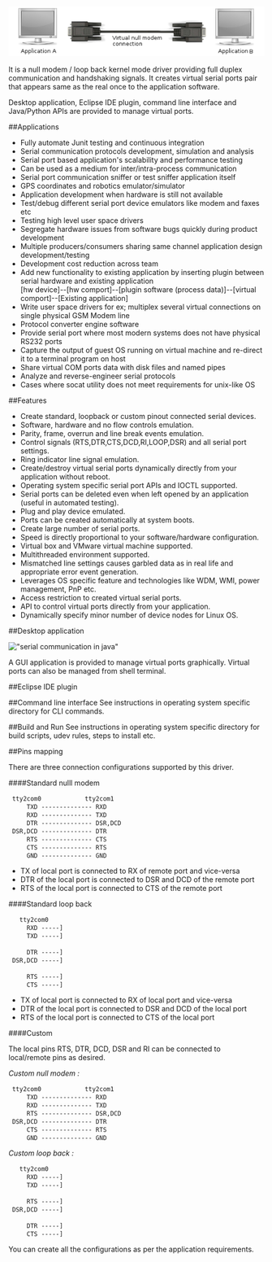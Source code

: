 !["serial communication in java"](/images/tty2com.png?raw=true "serial port null modem emulation")

It is a null modem / loop back kernel mode driver providing full duplex communication and handshaking signals. It creates virtual serial ports pair that appears same as the real once to the application software.

Desktop application, Eclipse IDE plugin, command line interface and Java/Python APIs are provided to manage virtual ports.

##Applications
- Fully automate Junit testing and continuous integration
- Serial communication protocols development, simulation and analysis
- Serial port based application's scalability and performance testing
- Can be used as a medium for inter/intra-process communication
- Serial port communication sniffer or test sniffer application itself
- GPS coordinates and robotics emulator/simulator
- Application development when hardware is still not available
- Test/debug different serial port device emulators like modem and faxes etc
- Testing high level user space drivers
- Segregate hardware issues from software bugs quickly during product development
- Multiple producers/consumers sharing same channel application design development/testing
- Development cost reduction across team
- Add new functionality to existing application by inserting plugin between serial hardware and existing application   
  [hw device]--[hw comport]--[plugin software (process data)]--[virtual comport]--[Existing application]
- Write user space drivers for ex; multiplex several virtual connections on single physical GSM Modem line
- Protocol converter engine software
- Provide serial port where most modern systems does not have physical RS232 ports
- Capture the output of guest OS running on virtual machine and re-direct it to a terminal program on host
- Share virtual COM ports data with disk files and named pipes
- Analyze and reverse-engineer serial protocols
- Cases where socat utility does not meet requirements for unix-like OS

##Features
- Create standard, loopback or custom pinout connected serial devices.
- Software, hardware and no flow controls emulation.
- Parity, frame, overrun and line break events emulation.
- Control signals (RTS,DTR,CTS,DCD,RI,LOOP,DSR) and all serial port settings.
- Ring indicator line signal emulation.
- Create/destroy virtual serial ports dynamically directly from your application without reboot.
- Operating system specific serial port APIs and IOCTL supported.
- Serial ports can be deleted even when left opened by an application (useful in automated testing).
- Plug and play device emulated.
- Ports can be created automatically at system boots.
- Create large number of serial ports.
- Speed is directly proportional to your software/hardware configuration.
- Virtual box and VMware virtual machine supported.
- Multithreaded environment supported.
- Mismatched line settings causes garbled data as in real life and appropriate error event generation.
- Leverages OS specific feature and technologies like WDM, WMI, power management, PnP etc.
- Access restriction to created virtual serial ports.
- API to control virtual ports directly from your application.
- Dynamically specify minor number of device nodes for Linux OS.

##Desktop application

!["serial communication in java"](/drivers/tty2comKm/application/tty2com1.png?raw=true "serial port null modem emulation")

A GUI application is provided to manage virtual ports graphically. Virtual ports can also be managed from shell terminal.

##Eclipse IDE plugin


##Command line interface
See instructions in operating system specific directory for CLI commands.

##Build and Run
See instructions in operating system specific directory for build scripts, udev rules, steps to install etc.

##Pins mapping

There are three connection configurations supported by this driver.

####Standard nulll modem
```
 tty2com0            tty2com1
     TXD -------------- RXD
     RXD -------------- TXD
     DTR -------------- DSR,DCD
 DSR,DCD -------------- DTR
     RTS -------------- CTS
     CTS -------------- RTS
     GND -------------- GND
```
- TX of local port is connected to RX of remote port and vice-versa
- DTR of the local port is connected to DSR and DCD of the remote port
- RTS of the local port is connected to CTS of the remote port

####Standard loop back
```
   tty2com0            
     RXD -----]
     TXD -----]
     
     DTR -----]
 DSR,DCD -----]
 
     RTS -----]
     CTS -----]
```
- TX of local port is connected to RX of local port and vice-versa
- DTR of the local port is connected to DSR and DCD of the local port
- RTS of the local port is connected to CTS of the local port

####Custom

The local pins RTS, DTR, DCD, DSR and RI can be connected to local/remote pins as desired.

*Custom null modem :*   
```
 tty2com0            tty2com1
     TXD -------------- RXD
     RXD -------------- TXD
     RTS -------------- DSR,DCD
 DSR,DCD -------------- DTR
     CTS -------------- RTS
     GND -------------- GND
```

*Custom loop back :*   
```
   tty2com0            
     RXD -----]
     TXD -----]
     
     RTS -----]
 DSR,DCD -----]
 
     DTR -----]
     CTS -----]
```

You can create all the configurations as per the application requirements.

